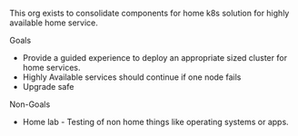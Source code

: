 This org exists to consolidate components for home k8s solution for highly available home service.

Goals

* Provide a guided experience to deploy an appropriate sized cluster for home services.
* Highly Available services should continue if one node fails
* Upgrade safe

Non-Goals

* Home lab - Testing of non home things like operating systems or apps.

